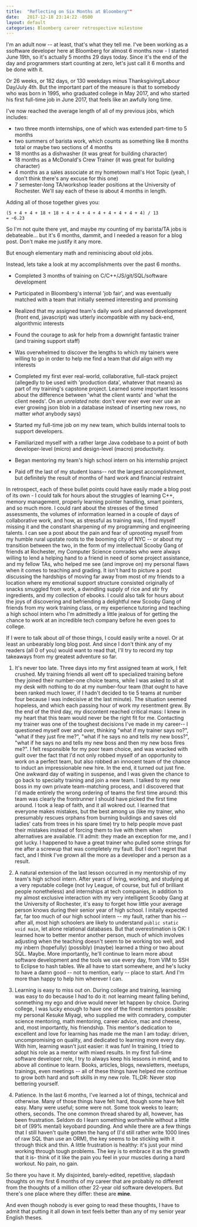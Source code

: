 ```yaml
---
title:  "Reflecting on Six Months at Bloomberg""
date:   2017-12-18 23:14:22 -0500
layout: default
categories: Bloomberg career retrospective milestone
---
```


I'm an adult now -- at least, that's what they tell me. I've been working as a ssoftware developer here at Bloomberg for almost 6 months now - I started June 19th, so it's actually 5 months 29 days today. Since it's the end of the day and programmers start counting at zero, let's just call it 6 months and be done with it.

Or 26 weeks, or 182 days, or 130 weekdays minus Thanksgiving/Labour Day/July 4th. But the important part of the measure is that to somebody who was born in 1995, who graduated college in May 2017, and who started his first full-time job in June 2017, that feels like an awfully long time.

I've now reached the average length of all of my previous jobs, which includes:

- two three month internships, one of which was extended part-time to 5 months
- two summers of barista work, which counts as something like 8 months total or maybe two sections of 4 months
- 18 months as a dishwasher (it was great for building character)
- 18 months as a McDonald's Crew Trainer (it was great for building character)
- 4 months as a sales associate at my hometown mall's Hot Topic (yeah, I don't think there's any excuse for this one)
- 7 semester-long TA/workshop leader positions at the University of Rochester. We'll say each of these is about 4 months in length.

Adding all of those together gives you:


	(5 + 4 + 4 + 18 + 18 + 4 + 4 + 4 + 4 + 4 + 4 + 4 + 4) / 13
	= ~6.23

So I'm not quite there yet, and maybe my counting of my barista/TA jobs is debateable... but it's 6 months, dammit, and I needed a reason for a blog post. Don't make me justify it any more.

But enough elementary math and reminiscing about old jobs. 

Instead, lets take a look at my accomplishments over the past 6 months.

- Completed 3 months of training on C/C++/JS/git/SQL/software development

- Participated in Bloomberg's internal 'job fair', and was eventually matched with a team that initially seemed interesting and promising

- Realized that my assigned team's daily work and planned development (front end, javascript) was utterly incompatible with my back-end, algorithmic interests

- Found the courage to ask for help from a downright fantastic trainer (and training support staff)

- Was overwhelmed to discover the lengths to which my tainers were willing to go in order to help me find a team that *did* align with my interests

- Completed my first ever real-world, collaborative, full-stack project (allegedly to be used with 'production data', whatever that means) as part of my training's capstone project. Learned some important lessons about the difference between 'what the client wants' and 'what the client needs'. On an *unrelated* note: don't ever ever ever ever use an ever growing json blob in a database instead of inserting new rows, no matter *what* anybody says) 

- Started my full-time job on my new team, which builds internal tools to support developers.

- Familiarized myself with a rather large Java codebase to a point of both developer-level (micro) and design-level (macro) productivity. 

- Began mentoring my team's high school intern on his internship project

- Paid off the last of my student loans-- not the largest accomplishment, but definitely the result of months of hard work and financial restraint

In retrospect, each of these bullet points could have easily made a blog post of its own - I could talk for hours about the struggles of learning C++, memory management, properly learning pointer handling, smart pointers, and so much more. I could rant about the stresses of the timed assessments, the volumes of information learned in a couple of days of collaborative work, and how, as stressful as training was, I find myself missing it and the constant sharpening of my programming and engineering talents. I can see a post about the pain and fear of uprooting myself from my humble rural upstate roots to the booming city of NYC -- or about my transition between the two, in the form of my intellectual Scooby Gang of friends at Rochester, my Computer Science comrades who were always willing to lend a helping hand to a friend in need of some project assistance, and my fellow TAs, who helped me see (and improve on) my personal flaws when it comes to teaching and grading. It isn't hard to picture a post discussing the hardships of moving far away from most of my friends to a location where my emotional support structure consisted originally of snacks smuggled from work, a dwindling supply of rice and stir fry ingredients, and my collection of ebooks. I could also talk for hours about the joys of discovering and befriending a delightful new Scooby Gang of friends from my work training class, or my experience tutoring and teaching a high school intern who I'm admittedly a little jealous of for getting the chance to work at an incredible tech company before he even goes to college.

If I were to talk about *all* of those things, I could easily write a novel. Or at least an unbearably long blog post. And since I don't think any of my readers (all 0 of you) would want to read that, I'll try to record my top takeaways from my greatest adventure so far.

1) It's never too late. Three days into my first assigned team at work, I felt crushed. My training friends all went off to specialized training before they joined their number-one choice teams, while I was asked to sit at my desk with nothing to do at my number-four team (that ought to have been ranked much lower, if I hadn't decided to tie 5 teams at number four because I was indecisive at the last minute). The situation seemed hopeless, and which each passing hour of work my resentment grew. By the end of the third day, my discontent reached critical mass: I knew in my heart that this team would never be the right fit for me. Contacting my trainer was one of the toughest decisions I've made in my career-- I questioned myself over and over, thinking "what if my trainer says no?", "what if they just fire me?", "what if he says no and tells my new boss?", "what if he says no and tells my new boss and then my new boss fires me?". I felt responsible for my poor team choice, and was wracked with guilt over the fact that I'd not only robbed myself of an opportunity to work on a perfect team, but also robbed an innocent team of the chance to induct an impressionable new hire.
In the end, it turned out just fine. One awkward day of waiting in suspense, and I was given the chance to go back to specialty training and join a new team. I talked to my new boss in my own private team-matching process, and I discovered that I'd made entirely the wrong ordering of teams the first time around: this team was clearly the frontrunner I should have picked the first time around. I took a leap of faith, and it all wokred out. I learned that everyone makes mistakes, but the best among us (like my trainer, who presumably rescues orphans from burning buildings and saves old ladies' cats from trees in his spare time) try to help people move past their mistakes instead of forcing them to live with them when alternatives are available. I'll admit: they made an exception for me, and I got lucky. I happened to have a great trainer who pulled some strings for me after a screwup that was completely my fault. But I don't regret that fact, and I think I've grown all the more as a developer and a person as a result.

2) A natural extension of the last lesson occurred in my mentorship of my team's high school intern. After years of living, working, and studying at a very reputable college (not Ivy League, of course, but full of brilliant people nonetheless) and internships at tech companies, in addition to my almost exclusive interaction with my very intelligent Scooby Gang at the University of Rochester, it's easy to forget how little your average person knows during their senior year of high school. I initally expected far, far too much of our high school intern -- my fault, rather than his -- after all, most high schoolers are likely to understand `public static void main`, let alone relational databases. But that overestimation is OK: I learned how to better mentor another person, much of which involves adjusting when the teaching doesn't seem to be working too well, and my inbern (hopefully) (possibly) (maybe) learned a thing or two about SQL. Maybe. More importantly, he'll continue to learn more about software development and the tools we use every day, from VIM to SSH to Eclipse to hash tables. We all have to start somewhere, and he's lucky to have a damn good -- not to mention, early -- place to start. And I'm more than happy to help him wherever I can.

3) Learning is easy to miss out on. During college and training, learning was easy to do because I *had* to do it: not learning meant falling behind, sonmething my ego and drive would never let happen by choice. During college, I was lucky enough to have one of the finest mentors possible: my personal Kesuke Miyagi, who supplied me with comradery, computer science mentoring, math mentoring, career advice, mac and cheese, and, most importantly, his friendship. This mentor's dedication to excellent and love for learning has made me the man I am today: driven, uncompromising on quality, and dedicated to learning more every day. With him, learning wasn't just easier: it was fun! In training, I tried to adopt his role as a mentor with mixed results. In my first full-time software developer role, I try to always keep his lessons in mind, and to above all continue to learn. Books, articles, blogs, newsletters, meetups, trainings, even meetings -- all of these things have helped me continue to grow both hard and soft skills in my new role. TL;DR: Never stop bettering yourself.

4) Patience. In the last 6 months, I've learned a lot of things, technical and otherwise. Many of those things have felt hard, though some have felt easy. Many were useful; some were not. Some took weeks to learn; others, seconds. The one common thread shared by all, however, has been frustration. Seldom do I learn something worthwhile without a little bit of (99% mental) keyobard pounding. And while there are a few things that I still haven't quite gotten the hang of (I'd still rather write 1000 lines of raw SQL than use an ORM), the key seems to be sticking with it through thick and thin. A little frustration is healthy: it's just your mind working through tough problems. The key is to embrace it as the growth that it is- think of it like the pain you feel in your muscles during a hard workout. No pain, no gain.

So there you have it. My disjointed, barely-edited, repetitive, slapdash thoughts on my first 6 months of my career that are probably no different from the thoughts of a million other 22-year old software developers. But there's one place where they differ: these are **mine**.

And even though nobody is ever going to read these thoughts, I have to admit that putting it all down in text feels better than any of my senior year English theses. 
